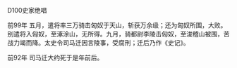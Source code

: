 D100史家绝唱

  前99年 五月，遣将率三万骑击匈奴于天山，斩获万余级；还为匈奴所围，大败。别遣将入匈奴，至涿涂山，无所得。九月，骑都尉李陵击匈奴，至浚稽山被围，苦战力竭而降。太史令司马迁因言陵事，受腐刑；迁后乃作《史记》。





前92年 司马迁大约死于是年前后。